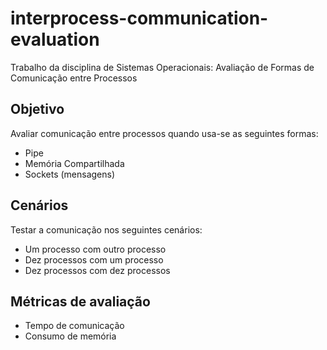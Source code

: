 # interprocess-communication-evaluation
Trabalho da disciplina de Sistemas Operacionais: Avaliação de Formas de Comunicação entre Processos

## Objetivo
Avaliar comunicação entre processos quando usa-se as seguintes formas:
- Pipe
- Memória Compartilhada
- Sockets (mensagens)

## Cenários
Testar a comunicação nos seguintes cenários:
- Um processo com outro processo
- Dez processos com um processo
- Dez processos com dez processos

## Métricas de avaliação
- Tempo de comunicação
- Consumo de memória
